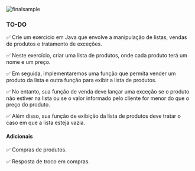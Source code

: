 ![finalsample](img/animation.gif)

### TO-DO

:white_check_mark: Crie um exercício em Java que envolve a manipulação de listas, vendas de produtos e tratamento de exceções.

:white_check_mark: Neste exercício, criar uma lista de produtos, onde cada produto terá um nome e um preço. 

:white_check_mark: Em seguida, implementaremos uma função que permita vender um produto da lista e outra função para exibir a lista de produtos.

:white_check_mark: No entanto, sua função de venda deve lançar uma exceção se o produto não estiver na lista ou se o valor informado pelo cliente for menor do que o preço do produto. 

:white_check_mark: Além disso, sua função de exibição da lista de produtos deve tratar o caso em que a lista esteja vazia.

#### Adicionais

:white_check_mark: Compras de produtos.

:white_check_mark: Resposta de troco em compras.
